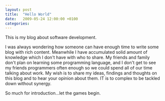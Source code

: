 ```yaml
---
layout: post
title:  "Hello World"
date:   2009-05-24 12:00:00 +0100
categories: 
---
```

This is my blog about software development.

I was always wondering how someone can have enough time to write some blog with rich content. Meanwhile I have accumulated solid amount of knowledge which I don't have with who to share. My friends and family don't plan on learning some programming language, and I don't get to see my friends programmers often enough so we could spend all of our time talking about work. My wish is to share my ideas, findings and thoughts on this blog and to hear your opinion about them. IT is to complex to be tackled down without synergy.

So much for introduction...let the games begin. 